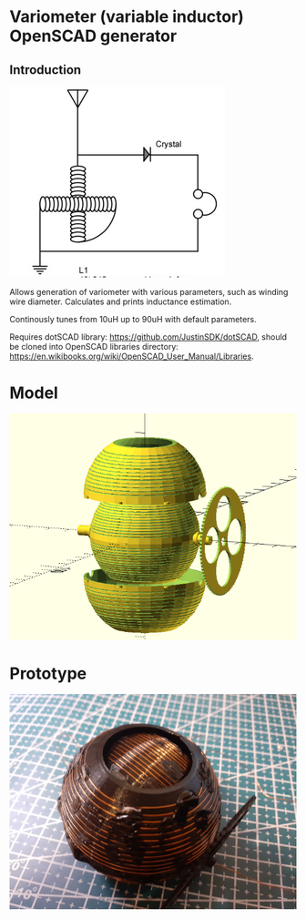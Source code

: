 # Variometer (variable inductor) OpenSCAD generator

## Introduction
![alt text](images/schematics.png)

Allows generation of variometer with various parameters, such as winding wire diameter. Calculates and prints inductance estimation.

Continously tunes from 10uH up to 90uH with default parameters.

Requires dotSCAD library: https://github.com/JustinSDK/dotSCAD, should be cloned into OpenSCAD libraries directory: https://en.wikibooks.org/wiki/OpenSCAD_User_Manual/Libraries. 

# Model 
![alt text](images/full.png)

# Prototype
![alt text](images/printed2.png)
